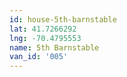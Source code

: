 ```yaml
---
id: house-5th-barnstable
lat: 41.7266292
lng: -70.4795553
name: 5th Barnstable
van_id: '005'
---
```

